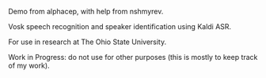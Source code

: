 Demo from alphacep, with help from nshmyrev.

Vosk speech recognition and speaker identification using Kaldi ASR.

For use in research at The Ohio State University.

Work in Progress: do not use for other purposes (this is mostly to keep track of my work).
